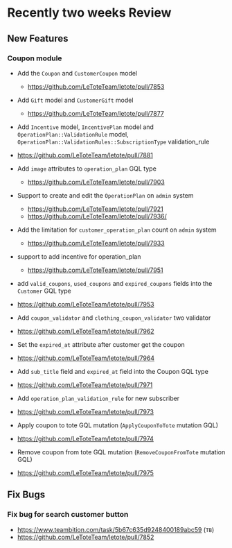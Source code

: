 # Recently two weeks Review 

## New Features

### Coupon module

 * Add the `Coupon` and `CustomerCoupon` model
   - https://github.com/LeToteTeam/letote/pull/7853

 * Add `Gift` model and `CustomerGift` model
   - https://github.com/LeToteTeam/letote/pull/7877

 * Add `Incentive` model, `IncentivePlan` model and `OperationPlan::ValidationRule` model, `OperationPlan::ValidationRules::SubscriptionType` validation_rule
  - https://github.com/LeToteTeam/letote/pull/7881
      
 * Add `image` attributes to `operation_plan` GQL type
   - https://github.com/LeToteTeam/letote/pull/7903
  
 * Support to create and edit the `OperationPlan` on `admin` system
   - https://github.com/LeToteTeam/letote/pull/7921
   - https://github.com/LeToteTeam/letote/pull/7936/
   
 * Add the limitation for `customer_operation_plan` count on `admin` system
   - https://github.com/LeToteTeam/letote/pull/7933

 * support to add incentive for operation_plan
   - https://github.com/LeToteTeam/letote/pull/7951

 * add `valid_coupons`, `used_coupons` and `expired_coupons` fields into the `Customer` GQL type
  - https://github.com/LeToteTeam/letote/pull/7953

 * Add `coupon_validator` and `clothing_coupon_validator` two validator
  - https://github.com/LeToteTeam/letote/pull/7962

 * Set the `expired_at` attribute after customer get the coupon
  - https://github.com/LeToteTeam/letote/pull/7964

 * Add `sub_title` field and `expired_at` field into the Coupon GQL type
  - https://github.com/LeToteTeam/letote/pull/7971

 * Add `operation_plan_validation_rule` for new subscriber 
  - https://github.com/LeToteTeam/letote/pull/7973

 * Apply coupon to tote GQL mutation (`ApplyCouponToTote` mutation GQL)
  - https://github.com/LeToteTeam/letote/pull/7974

 * Remove coupon from tote GQL mutation (`RemoveCouponFromTote` mutation GQL)
  - https://github.com/LeToteTeam/letote/pull/7975


## Fix Bugs

### Fix bug for search customer button  
   - https://www.teambition.com/task/5b67c635d9248400189abc59 (`TB`)
   - https://github.com/LeToteTeam/letote/pull/7852
